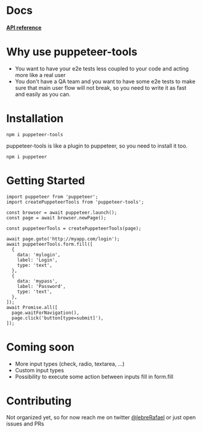# Docs
#### [API reference](https://github.com/lebreRafael/puppeteer-tools/blob/master/api.md)

# Why use puppeteer-tools
* You want to have your e2e tests less coupled to your code and acting more like a real user
* You don't have a QA team and you want to have some e2e tests to make sure that main user flow will
not break, so you need to write it as fast and easily as you can.

# Installation
```
npm i puppeteer-tools
```

puppeteer-tools is like a plugin to puppeteer, so you need to install it too.
```
npm i puppeteer
```

# Getting Started
```
import puppeteer from 'puppeteer';
import createPuppeteerTools from 'puppeteer-tools';

const browser = await puppeteer.launch();
const page = await browser.newPage();

const puppeteerTools = createPuppeteerTools(page);

await page.goto('http://myapp.com/login');
await puppeteerTools.form.fill([
  {
    data: 'mylogin',
    label: 'Login',
    type: 'text',
  },
  {
    data: 'mypass',
    label: 'Password',
    type: 'text',
  },
]);
await Promise.all([
  page.waitForNavigation(),
  page.click('button[type=submit]'),
]);
```

# Coming soon
* More input types (check, radio, textarea, ...)
* Custom input types
* Possibility to execute some action between inputs fill in form.fill

# Contributing
Not organized yet, so for now reach me on twitter [@lebreRafael](https://twitter.com/lebreRafael) or just open issues and PRs
